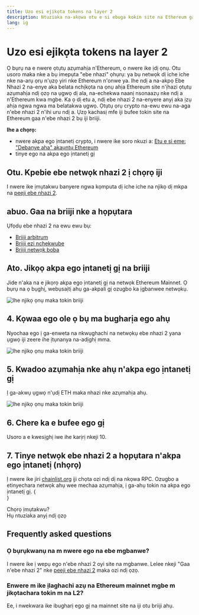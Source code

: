 ```yaml
---
title: Uzo esi ejikọta tokens na layer 2
description: Ntuziaka na-akọwa otu e si ebuga kokin site na Ethereum gaa na ebe nhazi 2 site n'iji njikọ.
lang: ig
---
```


# Uzo esi ejikọta tokens na layer 2

Ọ bụrụ na e nwere ọtụtụ azụmahịa n'Ethereum, o nwere ike ịdị ọnụ. Otu usoro maka nke a bụ imepụta "ebe nhazi" ọhụrụ: ya bụ netwọk dị iche iche nke na-arụ ọrụ n'ụzọ yiri nke Ethereum n'onwe ya. Ihe ndị a na-akpọ Ebe Nhazi 2 na-enye aka belata nchịkọta na ọnụ ahịa Ethereum site n'ịhazi ọtụtụ azụmahịa ndị ọzọ na ụgwọ dị ala, na-echekwa naanị nsonaazụ nke ndị a n'Ethereum kwa mgbe. Ka ọ dị etu a, ndị ebe nhazi 2 na-enyere anyị aka ịzụ ahịa ngwa ngwa ma belatakwa ụgwọ. Ọtụtụ ọrụ crypto na-ewu ewu na-aga n'ebe nhazi 2 n'ihi uru ndị a. Ụzọ kachasị mfe iji bufee tokin site na Ethereum gaa n'ebe nhazi 2 bụ iji briiji.

**Ihe a chọrọ:**

- nwere akpa ego ịntanetị crypto, i nwere ike soro nkuzi a: [Etu e si eme: "Debanye aha" akaụntụ Ethereum](/guides/how-to-register-an-ethereum-account/)
- tinye ego na akpa ego ịntanetị gị

## Otu. Kpebie ebe netwọk nhazi 2 ị chọrọ iji

I nwere ike ịmụtakwu banyere ngwa kọmputa dị iche iche na njikọ dị mkpa na [peeji ebe nhazi 2](/layer-2/).

## abuo. Gaa na briiji nke a họpụtara

Ụfọdụ ebe nhazi 2 na ewu ewu bụ:

- [Briiji arbitrum](https://bridge.arbitrum.io/?l2ChainId=42161)
- [Briiji ezi nchekwube](https://app.optimism.io/bridge/deposit)
- [Briiji netwọk boba](https://gateway.boba.network/)

## Ato. Jikọọ akpa ego ịntanetị gị na briiji

Jide n'aka na e jikọrọ akpa ego ịntanetị gị na netwọk Ethereum Mainnet. Ọ bụrụ na ọ bụghị, webụsaịtị ahụ ga-akpali gị ozugbo ka ịgbanwee netwọkụ.

![Ihe njikọ ọnụ maka tokin briiji](./bridge1.png)

## 4. Kọwaa ego ole ọ bụ ma bugharịa ego ahụ

Nyochaa ego ị ga-enweta na nkwụghachi na netwọkụ ebe nhazi 2 yana ụgwọ iji zeere ihe ịtụnanya na-adịghị mma.

![Ihe njikọ ọnụ maka tokin briiji](./bridge2.png)

## 5. Kwadoo azụmahịa nke ahụ n'akpa ego ịntanetị gị

Ị ga-akwụ ụgwọ n'ụdị ETH maka nhazi nke azụmahịa ahụ.

![Ihe njikọ ọnụ maka tokin briiji](./bridge3.png)

## 6. Chere ka e bufee ego gị

Usoro a e kwesịghị iwe ihe karịrị nkeji 10.

## 7. Tinye netwọk ebe nhazi 2 a họpụtara n'akpa ego ịntanetị (nhọrọ)

Ị nwere ike jiri [chainlist.org](http://chainlist.org) ịji chọta ozi ndị dị na nkọwa RPC. Ozugbo a etinyechara netwọk ahụ wee mechaa azụmahịa, ị ga-ahụ tokin na akpa ego ịntanetị gị.
{
	<br />
}

<InfoBanner shouldSpaceBetween emoji=":eyes:">
  <div>Chọrọ ịmụtakwu?</div>
  <ButtonLink to="/guides/">
    Hụ ntuziaka anyị ndị ọzọ
  </ButtonLink>
</InfoBanner>

## Frequently asked questions

### Ọ bụrụkwanụ na m nwere ego na ebe mgbanwe?

I nwere ike ị wepụ ego n'ebe nhazi 2 oyi site na mgbanwe. Lelee nkeji "Gaa n'ebe nhazi 2" nke [peeji ebe nhazi 2](/layer-2/) maka ozi ndị ọzọ.

### Enwere m ike ịlaghachi azụ na Ethereum mainnet mgbe m jikọtachara tokin m na L2?

Ee, i nwekwara ike ibugharị ego gị na mainnet site na iji otu briiji ahụ.
